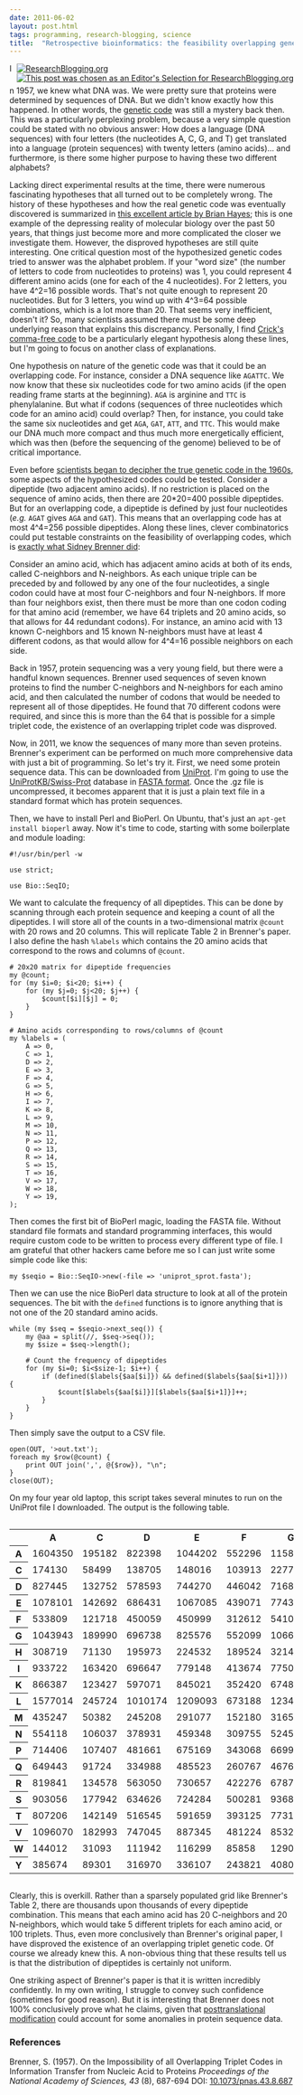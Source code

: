 ```yaml
---
date: 2011-06-02
layout: post.html
tags: programming, research-blogging, science
title:  "Retrospective bioinformatics: the feasibility overlapping genetic codes"
---
```


<div style="float:right; padding: 0 0 5px 5px;"><a href="http://www.researchblogging.org"><img style="border:0;" src="/files/icons/rb2_large_gray.png" alt="ResearchBlogging.org" /></a><br>
<a href="http://researchblogging.org/news/?p=2724"><img alt="This post was chosen as an Editor's Selection for ResearchBlogging.org" src="/files/icons/rb_editors-selection.png" style="border:0;"/></a></div>

In 1957, we knew what DNA was. We were pretty sure that proteins were determined by sequences of DNA. But we didn't know exactly how this happened. In other words, the <a href="http://en.wikipedia.org/wiki/Genetic_code">genetic code</a> was still a mystery back then. This was a particularly perplexing problem, because a very simple question could be stated with no obvious answer: How does a language (DNA sequences) with four letters (the nucleotides A, C, G, and T) get translated into a language (protein sequences) with twenty letters (amino acids)... and furthermore, is there some higher purpose to having these two different alphabets?

<!--more-->

Lacking direct experimental results at the time, there were numerous fascinating hypotheses that all turned out to be completely wrong. The history of these hypotheses and how the real genetic code was eventually discovered is summarized in <a href="http://dx.doi.org/10.1511/1998.1.8">this excellent article by Brian Hayes</a>; this is one example of the depressing reality of molecular biology over the past 50 years, that things just become more and more complicated the closer we investigate them. However, the disproved hypotheses are still quite interesting. One critical question most of the hypothesized genetic codes tried to answer was the alphabet problem. If your "word size" (the number of letters to code from nucleotides to proteins) was 1, you could represent 4 different amino acids (one for each of the 4 nucleotides). For 2 letters, you have 4^2=16 possible words. That's not quite enough to represent 20 nucleotides. But for 3 letters, you wind up with 4^3=64 possible combinations, which is a lot more than 20. That seems very inefficient, doesn't it? So, many scientists assumed there must be some deep underlying reason that explains this discrepancy. Personally, I find <a href="http://dx.doi.org/10.1073/pnas.43.5.416">Crick's comma-free code</a> to be a particularly elegant hypothesis along these lines, but I'm going to focus on another class of explanations.

One hypothesis on nature of the genetic code was that it could be an overlapping code. For instance, consider a DNA sequence like `AGATTC`. We now know that these six nucleotides code for two amino acids (if the open reading frame starts at the beginning). `AGA` is arginine and `TTC` is phenylalanine. But what if codons (sequences of three nucleotides which code for an amino acid) could overlap? Then, for instance, you could take the same six nucleotides and get `AGA`, `GAT`, `ATT`, and `TTC`. This would make our DNA much more compact and thus much more energetically efficient, which was then (before the sequencing of the genome) believed to be of critical importance.

Even before <a href="http://nobelprize.org/educational/medicine/gene-code/history.html">scientists began to decipher the true genetic code in the 1960s</a>, some aspects of the hypothesized codes could be tested. Consider a dipeptide (two adjacent amino acids). If no restriction is placed on the sequence of amino acids, then there are 20*20=400 possible dipeptides. But for an overlapping code, a dipeptide is defined by just four nucleotides (<i>e.g.</i> `AGAT` gives `AGA` and `GAT`). This means that an overlapping code has at most 4^4=256 possible dipeptides. Along these lines, clever combinatorics could put testable constraints on the feasibility of overlapping codes, which is <a href="http://dx.doi.org/10.1073/pnas.43.8.687">exactly what Sidney Brenner did</a>:

Consider an amino acid, which has adjacent amino acids at both of its ends, called C-neighbors and N-neighbors. As each unique triple can be preceded by and followed by any one of the four nucleotides, a single codon could have at most four C-neighbors and four N-neighbors. If more than four neighbors exist, then there must be more than one codon coding for that amino acid (remember, we have 64 triplets and 20 amino acids, so that allows for 44 redundant codons). For instance, an amino acid with 13 known C-neighbors and 15 known N-neighbors must have at least 4 different codons, as that would allow for 4^4=16 possible neighbors on each side.

Back in 1957, protein sequencing was a very young field, but there were a handful known sequences. Brenner used sequences of seven known proteins to find the number C-neighbors and N-neighbors for each amino acid, and then calculated the number of codons that would be needed to represent all of those dipeptides. He found that 70 different codons were required, and since this is more than the 64 that is possible for a simple triplet code, the existence of an overlapping triplet code was disproved.

Now, in 2011, we know the sequences of many more than seven proteins. Brenner's experiment can be performed on much more comprehensive data with just a bit of programming. So let's try it. First, we need some protein sequence data. This can be downloaded from <a href="http://www.uniprot.org/">UniProt</a>. I'm going to use the <a href="http://www.uniprot.org/downloads">UniProtKB/Swiss-Prot</a> database in <a href="http://en.wikipedia.org/wiki/FASTA_format">FASTA format</a>. Once the .gz file is uncompressed, it becomes apparent that it is just a plain text file in a standard format which has protein sequences.

Then, we have to install Perl and BioPerl. On Ubuntu, that's just an `apt-get install bioperl` away. Now it's time to code, starting with some boilerplate and module loading:

    #!/usr/bin/perl -w

    use strict;

    use Bio::SeqIO;

We want to calculate the frequency of all dipeptides. This can be done by scanning through each protein sequence and keeping a count of all the dipeptides. I will store all of the counts in a two-dimensional matrix `@count` with 20 rows and 20 columns. This will replicate Table 2 in Brenner's paper. I also define the hash `%labels` which contains the 20 amino acids that correspond to the rows and columns of `@count`.

    # 20x20 matrix for dipeptide frequencies
    my @count;
    for (my $i=0; $i<20; $i++) {
        for (my $j=0; $j<20; $j++) {
            $count[$i][$j] = 0;
        }
    }

    # Amino acids corresponding to rows/columns of @count
    my %labels = (
        A => 0,
        C => 1,
        D => 2,
        E => 3,
        F => 4,
        G => 5,
        H => 6,
        I => 7,
        K => 8,
        L => 9,
        M => 10,
        N => 11,
        P => 12,
        Q => 13,
        R => 14,
        S => 15,
        T => 16,
        V => 17,
        W => 18,
        Y => 19,
    );

Then comes the first bit of BioPerl magic, loading the FASTA file. Without standard file formats and standard programming interfaces, this would require custom code to be written to process every different type of file. I am grateful that other hackers came before me so I can just write some simple code like this:

    my $seqio = Bio::SeqIO->new(-file => 'uniprot_sprot.fasta');

Then we can use the nice BioPerl data structure to look at all of the protein sequences. The bit with the `defined` functions is to ignore anything that is not one of the 20 standard amino acids.

    while (my $seq = $seqio->next_seq()) {
        my @aa = split(//, $seq->seq());
        my $size = $seq->length();

        # Count the frequency of dipeptides
        for (my $i=0; $i<$size-1; $i++) {
            if (defined($labels{$aa[$i]}) && defined($labels{$aa[$i+1]})) {
                $count[$labels{$aa[$i]}][$labels{$aa[$i+1]}]++;
            }
        }
    }

Then simply save the output to a CSV file.

    open(OUT, '>out.txt');
    foreach my $row(@count) {
        print OUT join(',', @{$row}), "\n";
    }
    close(OUT);

On my four year old laptop, this script takes several minutes to run on the UniProt file I downloaded. The output is the following table.

<div style="margin-bottom: 1em; overflow: scroll; overflow-y: hidden;">
<table>
<tr><th></th><th>A</th><th>C</th><th>D</th><th>E</th><th>F</th><th>G</th><th>H</th><th>I</th><th>K</th><th>L</th><th>M</th><th>N</th><th>P</th><th>Q</th><th>R</th><th>S</th><th>T</th><th>V</th><th>W</th><th>Y</th></tr>
<tr><th>A</th><td>1604350</td><td>195182</td><td>822398</td><td>1044202</td><td>552296</td><td>1158886</td><td>320361</td><td>883073</td><td>857065</td><td>1588339</td><td>357454</td><td>529350</td><td>645313</td><td>613666</td><td>874430</td><td>939788</td><td>785165</td><td>1089590</td><td>154667</td><td>392376</td></tr>
<tr><th>C</th><td>174130</td><td>58499</td><td>138705</td><td>148016</td><td>103913</td><td>227743</td><td>70985</td><td>135499</td><td>130730</td><td>235749</td><td>45384</td><td>103432</td><td>139410</td><td>99012</td><td>144379</td><td>190093</td><td>130271</td><td>161362</td><td>31710</td><td>81394</td></tr>
<tr><th>D</th><td>827445</td><td>132752</td><td>578593</td><td>744270</td><td>446042</td><td>716855</td><td>211155</td><td>684994</td><td>556923</td><td>1019856</td><td>220821</td><td>383099</td><td>479704</td><td>332924</td><td>515621</td><td>609928</td><td>495489</td><td>741802</td><td>130625</td><td>350202</td></tr>
<tr><th>E</th><td>1078101</td><td>142692</td><td>686431</td><td>1067085</td><td>439071</td><td>774305</td><td>267415</td><td>817232</td><td>891635</td><td>1225847</td><td>299511</td><td>550953</td><td>439135</td><td>537320</td><td>745843</td><td>662946</td><td>635891</td><td>866060</td><td>127733</td><td>341910</td></tr>
<tr><th>F</th><td>533809</td><td>121718</td><td>450059</td><td>450999</td><td>312612</td><td>541059</td><td>169544</td><td>435875</td><td>381373</td><td>687454</td><td>146401</td><td>310279</td><td>311603</td><td>252249</td><td>355298</td><td>541662</td><td>402970</td><td>480058</td><td>85220</td><td>234312</td></tr>
<tr><th>G</th><td>1043943</td><td>189990</td><td>696738</td><td>825576</td><td>552099</td><td>1066213</td><td>320105</td><td>830120</td><td>829867</td><td>1215270</td><td>312678</td><td>479838</td><td>512268</td><td>484335</td><td>750996</td><td>864545</td><td>722355</td><td>951778</td><td>158808</td><td>411564</td></tr>
<tr><th>H</th><td>308719</td><td>71130</td><td>195973</td><td>224532</td><td>189524</td><td>321458</td><td>138965</td><td>258138</td><td>198526</td><td>437238</td><td>84493</td><td>161914</td><td>260307</td><td>177599</td><td>242326</td><td>273822</td><td>220482</td><td>271193</td><td>49896</td><td>147018</td></tr>
<tr><th>I</th><td>933722</td><td>163420</td><td>696647</td><td>779148</td><td>413674</td><td>775075</td><td>248568</td><td>689560</td><td>665501</td><td>998339</td><td>209124</td><td>505839</td><td>536561</td><td>394941</td><td>586852</td><td>749331</td><td>633140</td><td>745150</td><td>103013</td><td>322834</td></tr>
<tr><th>K</th><td>866387</td><td>123427</td><td>597071</td><td>845021</td><td>352420</td><td>674838</td><td>224900</td><td>689040</td><td>833329</td><td>999805</td><td>230527</td><td>499704</td><td>478812</td><td>433871</td><td>618957</td><td>649117</td><td>592149</td><td>734724</td><td>102558</td><td>330326</td></tr>
<tr><th>L</th><td>1577014</td><td>245724</td><td>1010174</td><td>1209093</td><td>673188</td><td>1234601</td><td>415640</td><td>973104</td><td>1078886</td><td>1774109</td><td>368336</td><td>737749</td><td>915158</td><td>726217</td><td>1038774</td><td>1248515</td><td>982929</td><td>1164291</td><td>180014</td><td>472504</td></tr>
<tr><th>M</th><td>435247</td><td>50382</td><td>245208</td><td>291077</td><td>152180</td><td>316570</td><td>95204</td><td>251080</td><td>290926</td><td>413850</td><td>117451</td><td>199689</td><td>215996</td><td>174459</td><td>242775</td><td>319577</td><td>261128</td><td>304354</td><td>36375</td><td>108406</td></tr>
<tr><th>N</th><td>554118</td><td>106037</td><td>378931</td><td>459348</td><td>309755</td><td>524590</td><td>166632</td><td>520787</td><td>453269</td><td>714592</td><td>162639</td><td>418656</td><td>421842</td><td>292950</td><td>368217</td><td>491895</td><td>385191</td><td>503131</td><td>87700</td><td>248285</td></tr>
<tr><th>P</th><td>714406</td><td>107407</td><td>481661</td><td>675169</td><td>343068</td><td>669937</td><td>203444</td><td>445798</td><td>438734</td><td>798215</td><td>172183</td><td>325933</td><td>504394</td><td>354379</td><td>426646</td><td>616487</td><td>475868</td><td>653357</td><td>98682</td><td>260902</td></tr>
<tr><th>Q</th><td>649443</td><td>91724</td><td>334988</td><td>485523</td><td>260767</td><td>467674</td><td>178795</td><td>427814</td><td>430406</td><td>746243</td><td>170464</td><td>286123</td><td>347358</td><td>445493</td><td>443371</td><td>421132</td><td>367001</td><td>493498</td><td>84418</td><td>205712</td></tr>
<tr><th>R</th><td>819841</td><td>134578</td><td>563050</td><td>730657</td><td>422276</td><td>678711</td><td>256094</td><td>614800</td><td>596058</td><td>1017683</td><td>227775</td><td>397183</td><td>460706</td><td>434279</td><td>715987</td><td>614290</td><td>491147</td><td>696504</td><td>117367</td><td>322554</td></tr>
<tr><th>S</th><td>903056</td><td>177942</td><td>634626</td><td>724284</td><td>500281</td><td>936876</td><td>281252</td><td>691235</td><td>663922</td><td>1189788</td><td>251608</td><td>489757</td><td>610758</td><td>477067</td><td>653919</td><td>1039613</td><td>671654</td><td>797089</td><td>139655</td><td>353170</td></tr>
<tr><th>T</th><td>807206</td><td>142149</td><td>516545</td><td>591659</td><td>393125</td><td>773111</td><td>226037</td><td>601197</td><td>500720</td><td>1020373</td><td>201492</td><td>376965</td><td>571417</td><td>354351</td><td>496334</td><td>668873</td><td>600541</td><td>739356</td><td>109986</td><td>277183</td></tr>
<tr><th>V</th><td>1096070</td><td>182993</td><td>747045</td><td>887345</td><td>481224</td><td>853259</td><td>265110</td><td>790477</td><td>735570</td><td>1233197</td><td>281514</td><td>506873</td><td>606861</td><td>441079</td><td>686430</td><td>835395</td><td>741120</td><td>974728</td><td>129389</td><td>346900</td></tr>
<tr><th>W</th><td>144012</td><td>31093</td><td>111942</td><td>116299</td><td>85858</td><td>129009</td><td>50467</td><td>119014</td><td>115293</td><td>225991</td><td>49921</td><td>91136</td><td>77790</td><td>99612</td><td>121738</td><td>125757</td><td>99874</td><td>129496</td><td>31518</td><td>62207</td></tr>
<tr><th>Y</th><td>385674</td><td>89301</td><td>316970</td><td>336107</td><td>243821</td><td>408022</td><td>136323</td><td>314029</td><td>290346</td><td>529055</td><td>105459</td><td>237805</td><td>246395</td><td>232667</td><td>318950</td><td>359767</td><td>286293</td><td>352826</td><td>66302</td><td>190585</td></tr>
</table>
</div>

Clearly, this is overkill. Rather than a sparsely populated grid like Brenner's Table 2, there are thousands upon thousands of every dipeptide combination. This means that each amino acid has 20 C-neighbors and 20 N-neighbors, which would take 5 different triplets for each amino acid, or 100 triplets. Thus, even more conclusively than Brenner's original paper, I have disproved the existence of an overlapping triplet genetic code. Of course we already knew this. A non-obvious thing that these results tell us is that the distribution of dipeptides is certainly not uniform.

One striking aspect of Brenner's paper is that it is written incredibly confidently. In my own writing, I struggle to convey such confidence (sometimes for good reason). But it is interesting that Brenner does not 100% conclusively prove what he claims, given that <a href="http://en.wikipedia.org/wiki/Posttranslational_modification">posttranslational modification</a> could account for some anomalies in protein sequence data.

### References

<span class="Z3988" title="ctx_ver=Z39.88-2004&rft_val_fmt=info%3Aofi%2Ffmt%3Akev%3Amtx%3Ajournal&rft.jtitle=Proceedings+of+the+National+Academy+of+Sciences&rft_id=info%3Adoi%2F10.1073%2Fpnas.43.8.687&rfr_id=info%3Asid%2Fresearchblogging.org&rft.atitle=On+the+Impossibility+of+all+Overlapping+Triplet+Codes+in+Information+Transfer+from+Nucleic+Acid+to+Proteins&rft.issn=0027-8424&rft.date=1957&rft.volume=43&rft.issue=8&rft.spage=687&rft.epage=694&rft.artnum=http%3A%2F%2Fwww.pnas.org%2Fcgi%2Fdoi%2F10.1073%2Fpnas.43.8.687&rft.au=Brenner%2C+S.&rfe_dat=bpr3.included=1;bpr3.tags=Biology%2CBioinformatics%2C+Computational+Biology">Brenner, S. (1957). On the Impossibility of all Overlapping Triplet Codes in Information Transfer from Nucleic Acid to Proteins <span style="font-style: italic;">Proceedings of the National Academy of Sciences, 43</span> (8), 687-694 DOI: <a rev="review" href="http://dx.doi.org/10.1073/pnas.43.8.687">10.1073/pnas.43.8.687</a></span>
